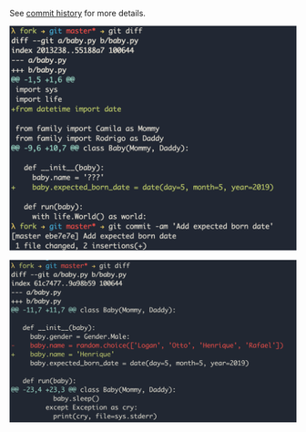See [commit history](https://github.com/skhaz/fork/commits/master) for more details.

![](1.png)

![](2.png)
